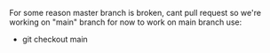 For some reason master branch is broken, cant pull request
so we're working on "main" branch for now
to work on main branch use:
- git checkout main
